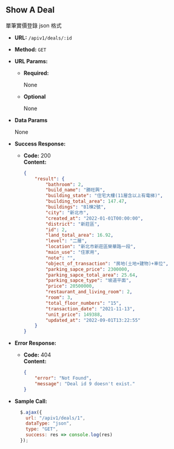 **Show A Deal**
----
單筆實價登錄 json 格式

- **URL:** `/apiv1/deals/:id`
- **Method:** `GET` 
- **URL Params:**

    - **Required:**

        None

    - **Optional**

        None

- **Data Params**

    None

- **Success Response:**

    - **Code:** 200 <br />
      **Content:**
        ```json
        {
            "result": {
                "bathroom": 2,
                "build_name": "勝旺興",
                "building_state": "住宅大樓(11層含以上有電梯)",
                "building_total_area": 147.47,
                "buildings": "B1棟2號",
                "city": "新北市",
                "created_at": "2022-01-01T00:00:00",
                "district": "新莊區",
                "id": 2,
                "land_total_area": 16.92,
                "level": "二層",
                "location": "新北市新莊區榮華路一段",
                "main_use": "住家用",
                "note": "",
                "object_of_transaction": "房地(土地+建物)+車位",
                "parking_sapce_price": 2300000,
                "parking_sapce_total_area": 25.64,
                "parking_sapce_type": "坡道平面",
                "price": 20500000,
                "restaurant_and_living_room": 2,
                "room": 3,
                "total_floor_numbers": "15",
                "transaction_date": "2021-11-13",
                "unit_price": 149388,
                "updated_at": "2022-09-01T13:22:55"
            }
        }
        ```
 
- **Error Response:**

    - **Code:** 404 <br />
      **Content:**
        ```json
        {
            "error": "Not Found",
            "message": "Deal id 9 doesn't exist."
        }
        ```

- **Sample Call:**

  ```javascript
    $.ajax({
      url: "/apiv1/deals/1",
      dataType: "json",
      type: "GET",
      success: res => console.log(res)
    });
  ```